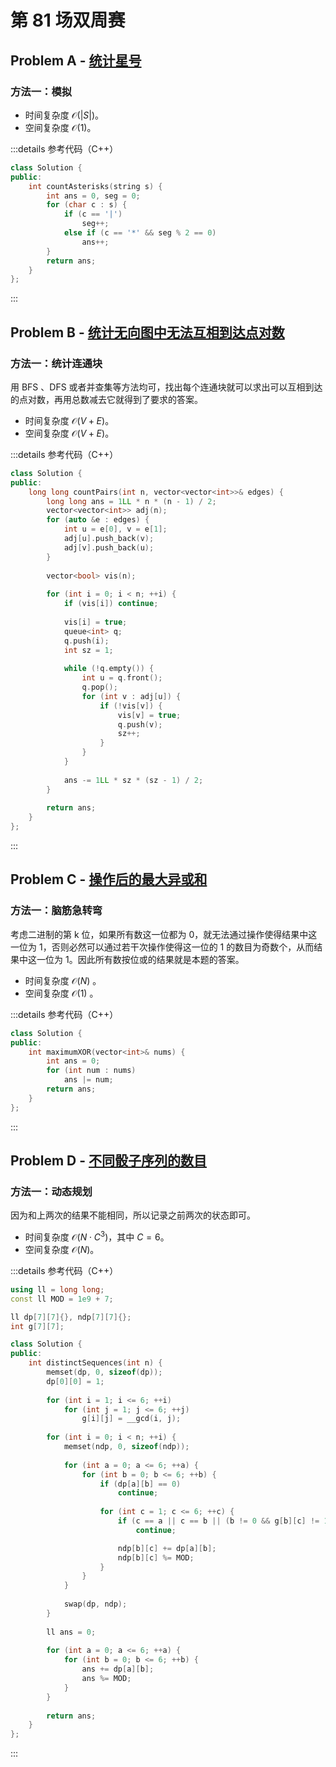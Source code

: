 # 第 81 场双周赛

## Problem A - [统计星号](https://leetcode.cn/problems/count-asterisks/)

### 方法一：模拟

- 时间复杂度 $\mathcal{O}(|S|)$。
- 空间复杂度 $\mathcal{O}(1)$。

:::details 参考代码（C++）

```cpp
class Solution {
public:
    int countAsterisks(string s) {
        int ans = 0, seg = 0;
        for (char c : s) {
            if (c == '|')
                seg++;
            else if (c == '*' && seg % 2 == 0)
                ans++;
        }
        return ans;
    }
};
```

:::

## Problem B - [统计无向图中无法互相到达点对数](https://leetcode.cn/problems/count-unreachable-pairs-of-nodes-in-an-undirected-graph/)

### 方法一：统计连通块

用 BFS 、DFS 或者并查集等方法均可，找出每个连通块就可以求出可以互相到达的点对数，再用总数减去它就得到了要求的答案。

- 时间复杂度 $\mathcal{O}(V+E)$。
- 空间复杂度 $\mathcal{O}(V+E)$。

:::details 参考代码（C++）

```cpp
class Solution {
public:
    long long countPairs(int n, vector<vector<int>>& edges) {
        long long ans = 1LL * n * (n - 1) / 2;
        vector<vector<int>> adj(n);
        for (auto &e : edges) {
            int u = e[0], v = e[1];
            adj[u].push_back(v);
            adj[v].push_back(u);
        }
        
        vector<bool> vis(n);
        
        for (int i = 0; i < n; ++i) {
            if (vis[i]) continue;
            
            vis[i] = true;
            queue<int> q;
            q.push(i);
            int sz = 1;
            
            while (!q.empty()) {
                int u = q.front();
                q.pop();
                for (int v : adj[u]) {
                    if (!vis[v]) {
                        vis[v] = true;
                        q.push(v);
                        sz++;
                    }
                }
            }
            
            ans -= 1LL * sz * (sz - 1) / 2;
        }
        
        return ans;
    }
};
```

:::

## Problem C - [操作后的最大异或和](https://leetcode.cn/problems/maximum-xor-after-operations/)

### 方法一：脑筋急转弯

考虑二进制的第 k 位，如果所有数这一位都为 0，就无法通过操作使得结果中这一位为 1，否则必然可以通过若干次操作使得这一位的 1 的数目为奇数个，从而结果中这一位为 1。因此所有数按位或的结果就是本题的答案。

- 时间复杂度 $\mathcal{O}(N)$ 。
- 空间复杂度 $\mathcal{O}(1)$ 。

:::details 参考代码（C++）

```cpp
class Solution {
public:
    int maximumXOR(vector<int>& nums) {
        int ans = 0;
        for (int num : nums)
            ans |= num;
        return ans;
    }
};
```

:::

## Problem D - [不同骰子序列的数目](https://leetcode.cn/problems/number-of-distinct-roll-sequences/)

### 方法一：动态规划

因为和上两次的结果不能相同，所以记录之前两次的状态即可。

- 时间复杂度 $\mathcal{O}(N\cdot C^3)$，其中 $C=6$。
- 空间复杂度 $\mathcal{O}(N)$。

:::details 参考代码（C++）

```cpp
using ll = long long;
const ll MOD = 1e9 + 7;

ll dp[7][7]{}, ndp[7][7]{};
int g[7][7];

class Solution {
public:
    int distinctSequences(int n) {
        memset(dp, 0, sizeof(dp));      
        dp[0][0] = 1;
        
        for (int i = 1; i <= 6; ++i)
            for (int j = 1; j <= 6; ++j)
                g[i][j] = __gcd(i, j);
        
        for (int i = 0; i < n; ++i) {
            memset(ndp, 0, sizeof(ndp));
            
            for (int a = 0; a <= 6; ++a) {
                for (int b = 0; b <= 6; ++b) {
                    if (dp[a][b] == 0)
                        continue;
                    
                    for (int c = 1; c <= 6; ++c) {
                        if (c == a || c == b || (b != 0 && g[b][c] != 1))
                            continue;

                        ndp[b][c] += dp[a][b];
                        ndp[b][c] %= MOD;
                    }
                }
            }
            
            swap(dp, ndp);
        }
        
        ll ans = 0;
        
        for (int a = 0; a <= 6; ++a) {
            for (int b = 0; b <= 6; ++b) {
                ans += dp[a][b];
                ans %= MOD;
            }
        }
        
        return ans;
    }
};
```

:::
